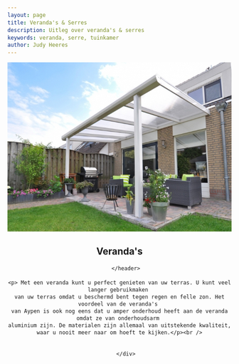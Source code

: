 ```yaml
---
layout: page
title: Veranda's & Serres
description: Uitleg over veranda's & serres
keywords: veranda, serre, tuinkamer
author: Judy Heeres
---
```

<article class="blog full">
    <div class="image">
        <img src="/img/veranda.jpg" class="image_slider_veranda" alt="Veranda">
    </div>
    <!-- Inner -->
    <div class="inner">
        <header>
            <h1>Veranda's</h1>
          
        </header>

    <p> Met een veranda kunt u perfect genieten van uw terras. U kunt veel langer gebruikmaken 
    van uw terras omdat u beschermd bent tegen regen en felle zon. Het voordeel van de veranda's 
    van Aypen is ook nog eens dat u amper onderhoud heeft aan de veranda omdat ze van onderhoudsarm 
    aluminium zijn. De materialen zijn allemaal van uitstekende kwaliteit,
    waar u nooit meer naar om hoeft te kijken.</p><br />
  
        
        </div>
</article>